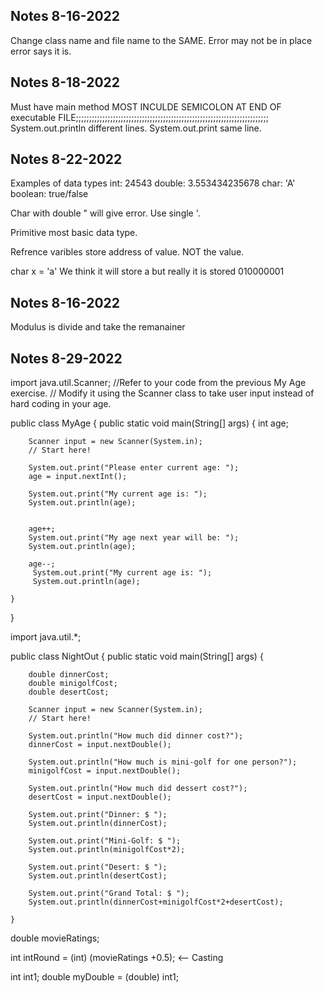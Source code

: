 Notes 8-16-2022
--------------------------------------------
Change class name and file name to the SAME.
Error may not be in place error says it is.

Notes 8-18-2022
--------------------------------------------
Must have main method
MOST INCULDE SEMICOLON AT END OF executable FILE;;;;;;;;;;;;;;;;;;;;;;;;;;;;;;;;;;;;;;;;;;;;;;;;;;;;;;;;;;;;;;;;;;;;;;;;;
System.out.println different lines. 
System.out.print same line.


Notes 8-22-2022
--------------------------------------------
  Examples of data types
    int: 24543
    double: 3.553434235678
    char: 'A'
    boolean: true/false

Char with double " will give error. Use single '.

Primitive most basic data type. 

Refrence varibles store address of value. NOT the value.

char x = 'a'  We think it will store a but really it is stored 010000001

Notes 8-16-2022
--------------------------------------------
Modulus is divide and take the remanainer

Notes 8-29-2022
--------------------------------------------

import java.util.Scanner;
//Refer to your code from the previous My Age exercise. 
// Modify it using the Scanner class to take user input instead of hard coding in your age. 

public class MyAge
{
    public static void main(String[] args)
    {
        int age;
        
        Scanner input = new Scanner(System.in);
        // Start here!
        
        System.out.print("Please enter current age: ");
        age = input.nextInt();
        
        System.out.print("My current age is: ");
        System.out.println(age);
        
        
        age++;
        System.out.print("My age next year will be: ");
        System.out.println(age);
        
        age--;
         System.out.print("My current age is: ");
         System.out.println(age);
        
    }
}



import java.util.*;

public class NightOut
{
    public static void main(String[] args)
    {
        
        double dinnerCost;
        double minigolfCost;
        double desertCost;
        
        Scanner input = new Scanner(System.in);
        // Start here!
        
        System.out.println("How much did dinner cost?");
        dinnerCost = input.nextDouble();  
       
        System.out.println("How much is mini-golf for one person?");
        minigolfCost = input.nextDouble();
        
        System.out.println("How much did dessert cost?");
        desertCost = input.nextDouble();
        
        System.out.print("Dinner: $ ");
        System.out.println(dinnerCost);
        
        System.out.print("Mini-Golf: $ ");
        System.out.println(minigolfCost*2);

        System.out.print("Desert: $ ");
        System.out.println(desertCost);
        
        System.out.print("Grand Total: $ ");
        System.out.println(dinnerCost+minigolfCost*2+desertCost);
        
    }



double movieRatings;

int intRound = (int) (movieRatings +0.5);             <-- Casting


int int1;
double myDouble = (double) int1;
